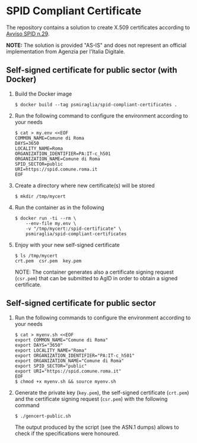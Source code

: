 # SPID Compliant Certificate

The repository contains a solution to create X.509 certificates according to
[Avviso SPID n.29](https://www.agid.gov.it/sites/default/files/repository_files/spid-avviso-n29-specifiche_sp_pubblici_e_privati.pdf).

**NOTE:** The solution is provided "AS-IS" and does not represent an official
implementation from Agenzia per l'Italia Digitale.

## Self-signed certificate for public sector (with Docker)

1.  Build the Docker image

        $ docker build --tag psmiraglia/spid-compliant-certificates .

2.  Run the following command to configure the environment according to your
    needs

        $ cat > my.env <<EOF
        COMMON_NAME=Comune di Roma
        DAYS=3650
        LOCALITY_NAME=Roma
        ORGANIZATION_IDENTIFIER=PA:IT-c_h501
        ORGANIZATION_NAME=Comune di Roma
        SPID_SECTOR=public
        URI=https://spid.comune.roma.it
        EOF

3.  Create a directory where new certificate(s) will be stored

        $ mkdir /tmp/mycert

4.  Run the container as in the following

        $ docker run -ti --rm \
            --env-file my.env \
            -v "/tmp/mycert:/spid-certificate" \
            psmiraglia/spid-compliant-certificates

5.  Enjoy with your new self-signed certificate

        $ ls /tmp/mycert
        crt.pem  csr.pem  key.pem

    NOTE: The container generates also a certificate signing request (`csr.pem`)
    that can be submitted to AgID in order to obtain a signed certificate.

## Self-signed certificate for public sector

1.  Run the following commands to configure the environment according to your
    needs

        $ cat > myenv.sh <<EOF
        export COMMON_NAME="Comune di Roma"
        export DAYS="3650"
        export LOCALITY_NAME="Roma"
        export ORGANIZATION_IDENTIFIER="PA:IT-c_h501"
        export ORGANIZATION_NAME="Comune di Roma"
        export SPID_SECTOR="public"
        export URI="https://spid.comune.roma.it"
        EOF
        $ chmod +x myenv.sh && source myenv.sh

2.  Generate the private key (`key.pem`), the self-signed certificate (`crt.pem`)
    and the certificate signing request (`csr.pem`) with the following command

        $ ./gencert-public.sh

    The output produced by the script (see the ASN.1 dumps) allows to check
    if the specifications were honoured.
